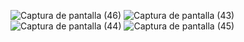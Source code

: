 ![Captura de pantalla (46)](https://github.com/user-attachments/assets/a403ca68-cc2a-43ba-8b87-e2b476cdf81c)
![Captura de pantalla (43)](https://github.com/user-attachments/assets/3db75124-3ecc-4d4e-b8e6-4a3d0ccccdcb)
![Captura de pantalla (44)](https://github.com/user-attachments/assets/e23c402e-f010-4405-a4f9-9458ff46760f)
![Captura de pantalla (45)](https://github.com/user-attachments/assets/609e77ba-da4b-4db5-bcbe-e91f7e6fa63f)
